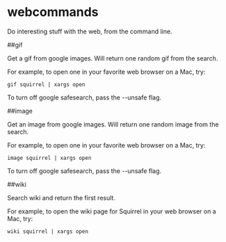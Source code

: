 webcommands
==========

Do interesting stuff with the web, from the command line.

##gif

Get a gif from google images. Will return one random gif from the search.

For example, to open one in your favorite web browser on a Mac, try:

`gif squirrel | xargs open`

To turn off google safesearch, pass the --unsafe flag.

##image

Get an image from google images. Will return one random image from the search.

For example, to open one in your favorite web browser on a Mac, try:

`image squirrel | xargs open`

To turn off google safesearch, pass the --unsafe flag.

##wiki

Search wiki and return the first result.

For example, to open the wiki page for Squirrel in your web browser on a Mac, try:

`wiki squirrel | xargs open`
